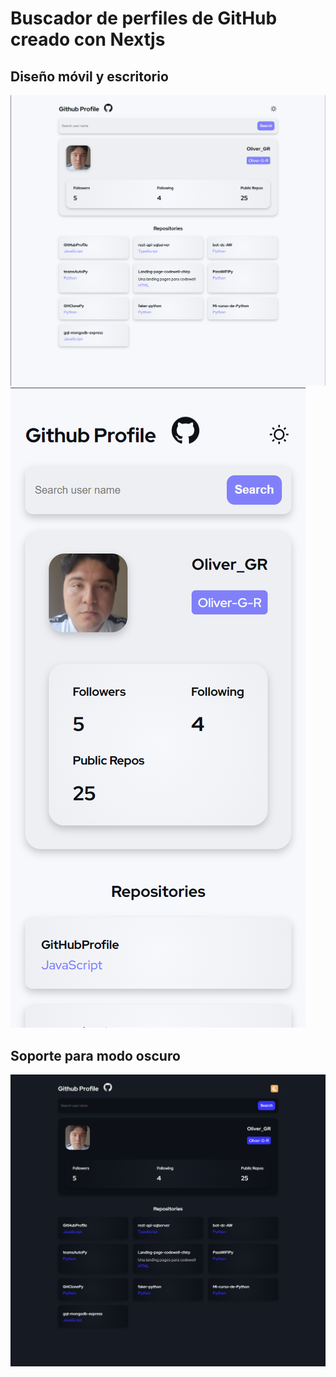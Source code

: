 # Buscador de perfiles de GitHub creado con Nextjs


## Diseño móvil y escritorio
![](./design/light-mode-desktop.png)	
![](./design/light-mode-movil.png)	

## Soporte para modo oscuro  
![](./design/dark-mode-desktop.png)